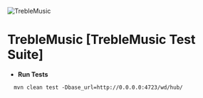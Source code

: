 ![TrebleMusic](https://uploads-ssl.webflow.com/602fbb305fedd148ad98287e/60312f9dd5a2143489ed1f8d_Trebel%20black%20no%20bkgrd%20copy%202.png) 
# TrebleMusic [TrebleMusic Test Suite]
* **Run Tests** 
```shell script 
  mvn clean test -Dbase_url=http://0.0.0.0:4723/wd/hub/
```